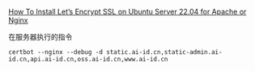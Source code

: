 [How To Install Let’s Encrypt SSL on Ubuntu Server 22.04 for Apache or Nginx](https://netshop-isp.com.cy/blog/how-to-install-lets-encrypt-ssl-on-ubuntu-server-22-04-for-apache-or-nginx/)

在服务器执行的指令

```
certbot --nginx --debug -d static.ai-id.cn,static-admin.ai-id.cn,api.ai-id.cn,oss.ai-id.cn,www.ai-id.cn
```